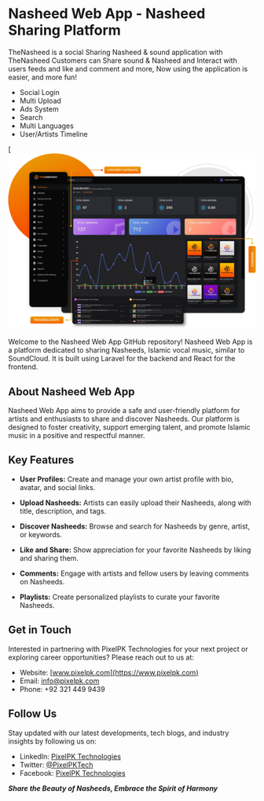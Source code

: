 # Nasheed Web App - Nasheed Sharing Platform


TheNasheed is a social Sharing Nasheed & sound application with TheNasheed Customers can Share sound & Nasheed and Interact with users feeds and like and comment and more, Now using the application is easier, and more fun!
- Social Login
- Multi Upload
- Ads System
- Search
- Multi Languages
- User/Artists Timeline


[![Nasheed Web App](https://github.com/Pixelpk/NasheedApp/blob/main/Images/Asset-8-2-2048x1457.png)

Welcome to the Nasheed Web App GitHub repository! Nasheed Web App is a platform dedicated to sharing Nasheeds, Islamic vocal music, similar to SoundCloud. It is built using Laravel for the backend and React for the frontend.

## About Nasheed Web App

Nasheed Web App aims to provide a safe and user-friendly platform for artists and enthusiasts to share and discover Nasheeds. Our platform is designed to foster creativity, support emerging talent, and promote Islamic music in a positive and respectful manner.

## Key Features

- **User Profiles:** Create and manage your own artist profile with bio, avatar, and social links.

- **Upload Nasheeds:** Artists can easily upload their Nasheeds, along with title, description, and tags.

- **Discover Nasheeds:** Browse and search for Nasheeds by genre, artist, or keywords.

- **Like and Share:** Show appreciation for your favorite Nasheeds by liking and sharing them.

- **Comments:** Engage with artists and fellow users by leaving comments on Nasheeds.

- **Playlists:** Create personalized playlists to curate your favorite Nasheeds.


## Get in Touch

Interested in partnering with PixelPK Technologies for your next project or exploring career opportunities? Please reach out to us at:

- Website: [www.pixelpk.com](https://www.pixelpk.com)
- Email: info@pixelpk.com
- Phone: +92 321 449 9439

## Follow Us

Stay updated with our latest developments, tech blogs, and industry insights by following us on:

- LinkedIn: [PixelPK Technologies](https://www.linkedin.com/company/pixelpk)
- Twitter: [@PixelPKTech](https://twitter.com/PixelPKTech)
- Facebook: [PixelPK Technologies](https://www.facebook.com/pixelpktechnologies)

  
**_Share the Beauty of Nasheeds, Embrace the Spirit of Harmony_**
